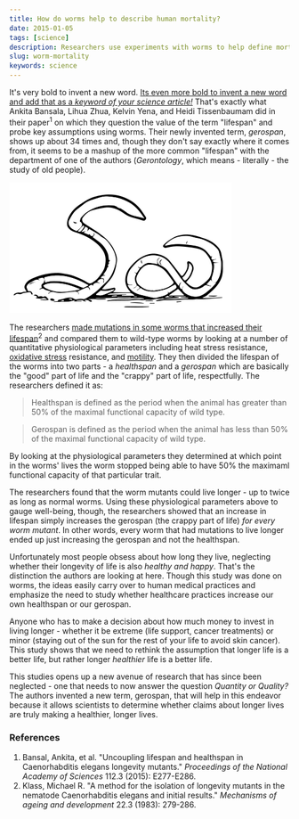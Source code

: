 ```yaml
---
title: How do worms help to describe human mortality?
date: 2015-01-05
tags: [science]
description: Researchers use experiments with worms to help define mortality and define a new term, gerospan, to account for the time in life that is less than adequete.
slug: worm-mortality
keywords: science
---
```


It's very bold to invent a new word. [Its even more bold to invent a new word and add that as a *keyword of your science article!*](http://dx.doi.org/10.1073/pnas.1412192112) That's exactly what Ankita Bansala, Lihua  Zhua, Kelvin Yena, and Heidi Tissenbaumam did in their paper<sup>1</sup> on which they question the value of the term "lifespan" and probe key assumptions using worms. Their newly invented term, *gerospan*, shows up about 34 times and, though they don't say exactly where it comes from, it seems to be a mashup of the more common "lifespan" with the department of one of the authors (*Gerontology*, which means - literally - the study of old people).

![Worms can help describe mortality in humans](/img/worms.svg)

The researchers [made mutations in some worms that increased their lifespan](https://www.ncbi.nlm.nih.gov/pubmed/6632998)<sup>2</sup> and compared them to wild-type worms by looking at a number of quantitative physiological parameters including heat stress resistance, [oxidative stress](http://www.news-medical.net/health/What-is-Oxidative-Stress.aspx) resistance, and [motility](http://www.wormbook.org/wbg/articles/volume-19-number-2/highlighted-methods-publication-bmp-biomechanical-profiling-of-c-elegans-motility-%E2%80%93-a-new-tool-for-quantifying-c-elegans-locomotion/). They then divided the lifespan of the worms into two parts - a *healthspan* and a *gerospan* which are basically the "good" part of life and the "crappy" part of life, respectfully. The researchers defined it as:

> Healthspan is defined as the period when the animal has greater than 50% of the maximal functional capacity of wild type.

> Gerospan is defined as the period when the animal has less than 50% of the maximal functional capacity of wild type.

By looking at the physiological parameters they determined at which point in the worms' lives the worm stopped being able to have 50% the maximaml functional capacity of that particular trait. 

The researchers found that the worm mutants could live longer - up to twice as long as normal worms. Using these physiological parameters above to gauge well-being, though, the researchers showed that an increase in lifespan simply increases the gerospan (the crappy part of life) *for every worm mutant*. In other words, every worm that had mutations to live longer ended up just increasing the gerospan and not the healthspan.


Unfortunately most people obsess about how long they live, neglecting whether their longevity of life is also *healthy and happy*. That's the distinction the authors are looking at here. Though this study was done on worms, the ideas easily carry over to human medical practices and emphasize the need to study whether healthcare practices increase our own healthspan or our gerospan.


Anyone who has to make a decision about how much money to invest in living longer - whether it be extreme (life support, cancer treatments) or minor (staying out of the sun for the rest of your life to avoid skin cancer). This study shows that we need to rethink the assumption that longer life is a better life, but rather longer *healthier* life is a better life.


This studies opens up a new avenue of research that has since been neglected - one that needs to now answer the question *Quantity or Quality?* The authors invented a new term, gerospan, that will help in this endeavor because it allows scientists to determine whether claims about longer lives are truly making a healthier, longer lives.

### References

1. Bansal, Ankita, et al. "Uncoupling lifespan and healthspan in Caenorhabditis elegans longevity mutants." *Proceedings of the National Academy of Sciences* 112.3 (2015): E277-E286.
2. Klass, Michael R. "A method for the isolation of longevity mutants in the nematode Caenorhabditis elegans and initial results." *Mechanisms of ageing and development* 22.3 (1983): 279-286.
